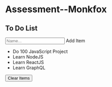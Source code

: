 # Assessment--Monkfox



<!DOCTYPE html>
<html>
<head>
<meta name="viewport" content="width=device-width, initial-scale=1">
<style>
body {
  margin: 0;
  min-width: 250px;
}

/* Include the padding and border in an element's total width and height */
* {
  box-sizing: border-box;
}

/* Remove margins and padding from the list */
ul {
  margin: 0;
  padding: 0;
}

/* Style the list items */
ul li {
  cursor: pointer;
  position: relative;
  padding: 12px 8px 12px 40px;
  list-style-type: none;
  background: #eee;
  font-size: 18px;
  transition: 0.2s;
  
  /* make the list items unselectable */
  
  user-select: none;
}



/* Darker background-color on hover */
ul li:hover {
  background: #ddd;
}

/* When clicked on, add a background color and strike out text */
ul li.checked {
  background: #4545;
  color: #grey;
}

/* Add a "checked" mark when clicked on */
ul li.checked::before {
  content: '';
  position: absolute;
  border-color: black;
  border-style: solid;
  border-width: 0 2px 2px 0;
  top: 10px;
  left: 16px;
  transform: rotate(45deg);
  height: 15px;
  width: 7px;
}

/* Style the close button */
.close {
  position: absolute;
  right: 0;
  top: 0;
  padding: 12px 16px 12px 16px;
}

.close:hover {
  color: white;
}

/* Style the header */
.header {
  background-color: whitesmoke;
  padding: 30px 40px;
  color: white;
  text-align: center;
}

/* Clear floats after the header */
.header:after {
  content: "";
  display: table;
  clear: both;
}

/* Style the input */
input[type="text"] {
  margin: 0;
  border: none;
  border-radius: 0;
  width: 75%;
  padding: 10px;
  float: left;
  font-size: 16px;
  border:2px solid green;
  border-radius:4px;
}

/* Style the "Add" button */
.addBtn {
  padding: 10px;
  width: 25%;
  background: #d9d9d9;
  color: green;
  float: left;
  text-align: center;
  font-size: 16px;
  cursor: pointer;
  transition: 0.3s;
  border: 2px solid green;
  border-radius: 4px;
}

.addBtn:hover {
  background-color:#4545;
}


  .center {
  display: flex;
  justify-content: center;
  align-items: center;
  padding:15px;
  background-color: whitesmoke;
  text-align: center;
  color:green;
}

h2{
margin:5px;
color:black;}

</style>
</head>
<body>

<div id="myDIV" class="header">
  <h2>To Do List</h2>
  <input type="text" id="myInput" placeholder="Name...">
  <span onclick="newElement()" class="addBtn" color="green">Add Item</span>
</div>

<ul id="myUL">
  <li>Do 100 JavaScript Project</li>
  <li class="checked">Learn NodeJS</li>
  <li>Learn ReactJS</li>
  <li>Learn GraphQL</li>
</ul>

<div class="center">
<input type="button" value="Clear Items" id="clear" onclick="removeAll()"></div>


<script>
// Create a "close" button and append it to each list item
var myNodelist = document.getElementsByTagName("LI");
var i;
for (i = 0; i < myNodelist.length; i++) {
  var span = document.createElement("SPAN");
  var txt = document.createTextNode("\u00D7");
  span.className = "close";
  span.appendChild(txt);
  myNodelist[i].appendChild(span);
}

// Click on a close button to hide the current list item
var close = document.getElementsByClassName("close");
var i;
for (i = 0; i < close.length; i++) {
  close[i].onclick = function() {
    var div = this.parentElement;
    div.style.display = "none";
  }
}

// Add a "checked" symbol when clicking on a list item
var list = document.querySelector('ul');
list.addEventListener('click', function(ev) {
  if (ev.target.tagName === 'LI') {
    ev.target.classList.toggle('checked');
  }
}, false);



// Create a new list item when clicking on the "Add" button
function newElement() {
  var li = document.createElement("li");
  var inputValue = document.getElementById("myInput").value;
  var t = document.createTextNode(inputValue);
  li.appendChild(t);
  if (inputValue === '') {
    alert("You must write something!");
  } else {
    document.getElementById("myUL").appendChild(li);
  }
  document.getElementById("myInput").value = "";

  var span = document.createElement("SPAN");
  var txt = document.createTextNode("\u00D7");
  span.className = "close";
  span.appendChild(txt);
  li.appendChild(span);

  for (i = 0; i < close.length; i++) {
    close[i].onclick = function() {
      var div = this.parentElement;
      div.style.display = "none";
    }
  }
}
</script>

</body>
</html>
